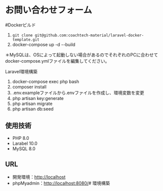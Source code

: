 # お問い合わせフォーム
#Dockerビルド
1. `git clone git@github.com:coachtech-material/laravel-docker-template.git`
2. docker-compose up -d --build

＊MySQLは、OSによって起動しない場合があるのでそれぞれのPCに合わせてdocker-compose.ymlファイルを編集してください。

Laravel環境構築

1. docker-compose exec php bash
2. composer install
3. .env.exampleファイルから.envファイルを作成し、環境変数を変更
4. php artisan key:generate
5. php artisan migrate
6. php artisan db:seed

## 使用技術
* PHP 8.0
* Larabel 10.0
* MySQL 8.0

## URL
* 開発環境：<http://localhost>
* phpMyadmin：<http://localhost:8080/># 環境構築

